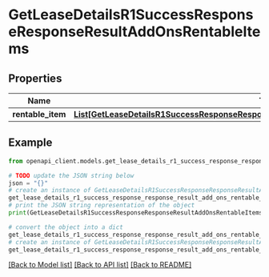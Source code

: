 # GetLeaseDetailsR1SuccessResponseResponseResultAddOnsRentableItems


## Properties

Name | Type | Description | Notes
------------ | ------------- | ------------- | -------------
**rentable_item** | [**List[GetLeaseDetailsR1SuccessResponseResponseResultAddOnsRentableItemsRentableItemInner]**](GetLeaseDetailsR1SuccessResponseResponseResultAddOnsRentableItemsRentableItemInner.md) |  | 

## Example

```python
from openapi_client.models.get_lease_details_r1_success_response_response_result_add_ons_rentable_items import GetLeaseDetailsR1SuccessResponseResponseResultAddOnsRentableItems

# TODO update the JSON string below
json = "{}"
# create an instance of GetLeaseDetailsR1SuccessResponseResponseResultAddOnsRentableItems from a JSON string
get_lease_details_r1_success_response_response_result_add_ons_rentable_items_instance = GetLeaseDetailsR1SuccessResponseResponseResultAddOnsRentableItems.from_json(json)
# print the JSON string representation of the object
print(GetLeaseDetailsR1SuccessResponseResponseResultAddOnsRentableItems.to_json())

# convert the object into a dict
get_lease_details_r1_success_response_response_result_add_ons_rentable_items_dict = get_lease_details_r1_success_response_response_result_add_ons_rentable_items_instance.to_dict()
# create an instance of GetLeaseDetailsR1SuccessResponseResponseResultAddOnsRentableItems from a dict
get_lease_details_r1_success_response_response_result_add_ons_rentable_items_from_dict = GetLeaseDetailsR1SuccessResponseResponseResultAddOnsRentableItems.from_dict(get_lease_details_r1_success_response_response_result_add_ons_rentable_items_dict)
```
[[Back to Model list]](../README.md#documentation-for-models) [[Back to API list]](../README.md#documentation-for-api-endpoints) [[Back to README]](../README.md)


